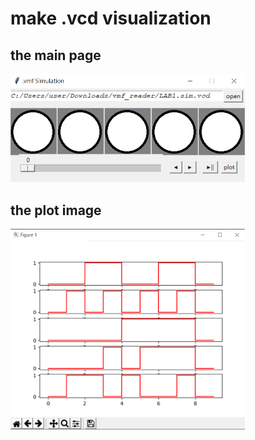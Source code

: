 # make .vcd visualization

## the main page
<img src="/picture/img_main.png" width="375" />


## the plot image
<img src="/picture/img_plot.png" width="375" />


